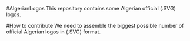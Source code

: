 #AlgerianLogos
This repository contains some Algerian official (.SVG) logos.

#How to contribute 
We need to assemble the biggest possible number of official Algerian logos in (.SVG) format.
